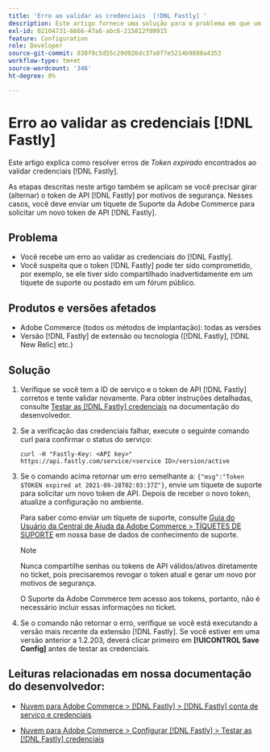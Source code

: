 ```yaml
---
title: 'Erro ao validar as credenciais  [!DNL Fastly] '
description: Este artigo fornece uma solução para o problema em que um usuário recebe um erro ao validar as credenciais do  [!DNL Fastly] .
exl-id: 02104731-6666-47a6-abc6-215812f09915
feature: Configuration
role: Developer
source-git-commit: 838f0c5d55c29d026dc37a8f7e5214b9880a4353
workflow-type: tm+mt
source-wordcount: '346'
ht-degree: 0%

---
```


# Erro ao validar as credenciais [!DNL Fastly]

Este artigo explica como resolver erros de *Token expirado* encontrados ao validar credenciais [!DNL Fastly].

As etapas descritas neste artigo também se aplicam se você precisar girar (alternar) o token de API [!DNL Fastly] por motivos de segurança. Nesses casos, você deve enviar um tíquete de Suporte da Adobe Commerce para solicitar um novo token de API [!DNL Fastly].

## Problema

* Você recebe um erro ao validar as credenciais do [!DNL Fastly].
* Você suspeita que o token [!DNL Fastly] pode ter sido comprometido, por exemplo, se ele tiver sido compartilhado inadvertidamente em um tíquete de suporte ou postado em um fórum público.

## Produtos e versões afetados

* Adobe Commerce (todos os métodos de implantação): todas as versões
* Versão [!DNL Fastly] de extensão ou tecnologia ([!DNL Fastly], [!DNL New Relic] etc.)

## Solução

1. Verifique se você tem a ID de serviço e o token de API [!DNL Fastly] corretos e tente validar novamente. Para obter instruções detalhadas, consulte [Testar as [!DNL Fastly] credenciais](https://experienceleague.adobe.com/en/docs/commerce-cloud-service/user-guide/cdn/setup-fastly/fastly-configuration?lang=en#test-the-fastly-credentials) na documentação do desenvolvedor.
1. Se a verificação das credenciais falhar, execute o seguinte comando curl para confirmar o status do serviço:

   ```curl
   curl -H "Fastly-Key: <API key>" https://api.fastly.com/service/<service ID>/version/active
   ```

1. Se o comando acima retornar um erro semelhante a: `{"msg":"Token $TOKEN expired at 2021-09-28T02:03:37Z"}`, envie um tíquete de suporte para solicitar um novo token de API. Depois de receber o novo token, atualize a configuração no ambiente.

   Para saber como enviar um tíquete de suporte, consulte [Guia do Usuário da Central de Ajuda da Adobe Commerce > TÍQUETES DE SUPORTE](/help/help-center-guide/help-center/magento-help-center-user-guide.md#support-tickets) em nossa base de dados de conhecimento de suporte.

   >[!NOTE]
   >
   >Nunca compartilhe senhas ou tokens de API válidos/ativos diretamente no ticket, pois precisaremos revogar o token atual e gerar um novo por motivos de segurança.
   >
   >O Suporte da Adobe Commerce tem acesso aos tokens, portanto, não é necessário incluir essas informações no ticket.

1. Se o comando não retornar o erro, verifique se você está executando a versão mais recente da extensão [!DNL Fastly]. Se você estiver em uma versão anterior a 1.2.203, deverá clicar primeiro em **[!UICONTROL Save Config]** antes de testar as credenciais.

## Leituras relacionadas em nossa documentação do desenvolvedor:

* [Nuvem para Adobe Commerce > [!DNL Fastly] > [!DNL Fastly] conta de serviço e credenciais](https://experienceleague.adobe.com/en/docs/commerce-cloud-service/user-guide/cdn/fastly?lang=en#fastly-service-account-and-credentials)

* [Nuvem para Adobe Commerce > Configurar [!DNL Fastly] > Testar as [!DNL Fastly] credenciais](https://experienceleague.adobe.com/en/docs/commerce-cloud-service/user-guide/cdn/setup-fastly/fastly-configuration?lang=en#test-the-fastly-credentials)
